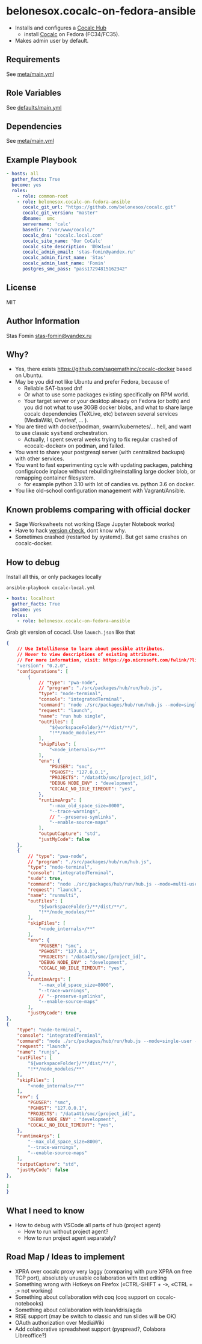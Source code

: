 belonesox.cocalc-on-fedora-ansible
=========
* Installs and configures a [Cocalc Hub](https://cocalc.com/)
   * install [Cocalc](https://github.com/sagemathinc/cocalc) on Fedora (FC34/FC35).
* Makes admin user by default.

Requirements
------------

See [meta/main.yml](meta/main.yml)

Role Variables
--------------

See [defaults/main.yml](defaults/main.yml)

Dependencies
------------

See [meta/main.yml](meta/main.yml)

Example Playbook
----------------

```yml
- hosts: all
  gather_facts: True
  become: yes
  roles:
    - role: common-root
    - role: belonesox.cocalc-on-fedora-ansible
      cocalc_git_url: "https://github.com/belonesox/cocalc.git"
      cocalc_git_version: "master"
      dbname:  smc
      servername: 'calc'
      basedir: "/var/www/cocalc/"
      cocalc_dns: "cocalc.local.com"
      cocalc_site_name: 'Our CoCalc' 
      cocalc_site_description: '🖩0❌1⚖️📊' 
      cocalc_admin_email: 'stas-fomin@yandex.ru'
      cocalc_admin_first_name: 'Stas'
      cocalc_admin_last_name: 'Fomin'
      postgres_smc_pass: "pass17294815162342"
```

License
-------

MIT

Author Information
------------------

Stas Fomin <stas-fomin@yandex.ru>


Why?
-----------
* Yes, there exists https://github.com/sagemathinc/cocalc-docker based on Ubuntu.
* May be you did not like Ubuntu and prefer Fedora, because of
  * Reliable SAT-based dnf
  * Or what to use some packages existing specifically on RPM world.
  * Your target server or your desktop already on Fedora (or both) and you did not what to use 30GB docker blobs, and what to share large cocalc dependencies (TeXLive, etc) between several services (MediaWiki, Overleaf, … ).
* You are tired with docker/podman, swarm/kubernetes/… hell, and want to use classic <tt>systemd</tt> orchestration.
  * Actually, I spent several weeks trying to fix regular crashed of «cocalc-docker» on podman, and failed.
* You want to share your postgresql server (with centralized backups) with other services.
* You want to fast experimenting cycle with updating packages, patching configs/code inplace without rebuilding/reinstalling large docker blob, or remapping container filesystem.
  * for example python 3.10 with lot of candies vs. python 3.6 on docker.
* You like old-school configuration management with Vagrant/Ansible.


Known problems comparing with official docker
-----
* Sage Workswheets not working (Sage Jupyter Notebook works)
* Have to hack [version check](https://github.com/belonesox/cocalc/commit/4e27b57870b841dbe1eb4eb654103141627f22a1), dont know why.
* Sometimes crashed (restarted by systemd). But got same crashes on cocalc-docker.


How to debug
---- 

Install all this, or only packages locally 

```
ansible-playbook cocalc-local.yml 
```

```yml
- hosts: localhost
  gather_facts: True
  become: yes
  roles:
    - role: belonesox.cocalc-on-fedora-ansible
```

Grab git version of cocacl.
Use ``launch.json`` like that

```json
{
    // Use IntelliSense to learn about possible attributes.
    // Hover to view descriptions of existing attributes.
    // For more information, visit: https://go.microsoft.com/fwlink/?linkid=830387
    "version": "0.2.0",
    "configurations": [
        {
            // "type": "pwa-node",
            // "program": "./src/packages/hub/run/hub.js",
            "type": "node-terminal",
            "console": "integratedTerminal",
            "command": "node ./src/packages/hub/run/hub.js --mode=single-user --next-server --proxy-server --websocket-server --hostname=0.0.0.0 ",
            "request": "launch",
            "name": "run hub single",
            "outFiles": [
                "${workspaceFolder}/**/dist/**/",
                "!**/node_modules/**"
            ],
            "skipFiles": [
                "<node_internals>/**"
            ],
            "env": {
                "PGUSER": "smc",
                "PGHOST": "127.0.0.1",
                "PROJECTS": "/data4tb/smc/[project_id]",    
                "DEBUG NODE_ENV" : "development",
                "COCALC_NO_IDLE_TIMEOUT": "yes",
            },
            "runtimeArgs": [
                "--max_old_space_size=8000",
                "--trace-warnings",
                // "--preserve-symlinks",
                "--enable-source-maps"
            ],
            "outputCapture": "std",
            "justMyCode": false
    },
    {
        // "type": "pwa-node",
        // "program": "./src/packages/hub/run/hub.js",
        "type": "node-terminal",
        "console": "integratedTerminal",
        "sudo": true,        
        "command": "node ./src/packages/hub/run/hub.js --mode=multi-user --next-server --proxy-server --websocket-server --hostname=0.0.0.0",
        "request": "launch",
        "name": "runmulti",
        "outFiles": [
            "${workspaceFolder}/**/dist/**/",
            "!**/node_modules/**"
        ],
        "skipFiles": [
            "<node_internals>/**"
        ],
        "env": {
            "PGUSER": "smc",
            "PGHOST": "127.0.0.1",
            "PROJECTS": "/data4tb/smc/[project_id]",    
            "DEBUG NODE_ENV" : "development",
            "COCALC_NO_IDLE_TIMEOUT": "yes",
        },
        "runtimeArgs": [
            "--max_old_space_size=8000",
            "--trace-warnings",
            // "--preserve-symlinks",
            "--enable-source-maps"
        ],
        "justMyCode": true
},
{
    "type": "node-terminal",
    "console": "integratedTerminal",
    "command": "node ./src/packages/hub/run/hub.js --mode=single-user --next-server --proxy-server --websocket-server --hostname=0.0.0.0 --mode=single-user",
    "request": "launch",
    "name": "runjs",
    "outFiles": [
        "${workspaceFolder}/**/dist/**/",
        "!**/node_modules/**"
    ],
    "skipFiles": [
        "<node_internals>/**"
    ],
    "env": {
        "PGUSER": "smc",
        "PGHOST": "127.0.0.1",
        "PROJECTS": "/data4tb/smc/[project_id]",    
        "DEBUG NODE_ENV" : "development",
        "COCALC_NO_IDLE_TIMEOUT": "yes",
    },
    "runtimeArgs": [
        "--max_old_space_size=8000",
        "--trace-warnings",
        "--enable-source-maps"
    ],
    "outputCapture": "std",
    "justMyCode": false
},

]
}
```

What I need to know
-----
* How to debug with VSCode all parts of hub (project agent)
  * How to run without project agent?
  * How to run project agent separately?


Road Map / Ideas to implement 
-----
* XPRA over cocalc proxy very laggy (comparing with pure XPRA on free TCP port), absolutely unusable collaboration with text editing
* Something wrong with Hotkeys on Firefox («CTRL-SHIFT + -», «CTRL + ;» not working)
* Something about collaboration with coq (coq support on cocalc-notebooks)
* Something about collaboration with lean/idris/agda
* RISE support (may be switch to classic and run slides  will be OK)
* OAuth authorization over MediaWiki
* Add colaborative spreadsheet support (pyspread?, Colabora Libreoffice?)